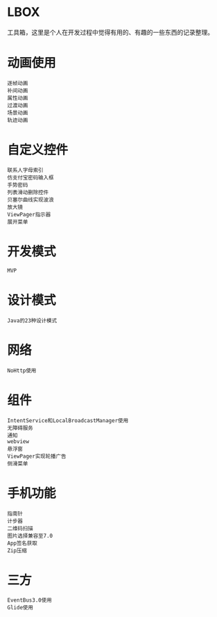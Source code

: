 # LBOX
工具箱，这里是个人在开发过程中觉得有用的、有趣的一些东西的记录整理。

# 动画使用
```
逐帧动画
补间动画
属性动画
过渡动画
场景动画
轨迹动画
```
# 自定义控件
```
联系人字母索引
仿支付宝密码输入框
手势密码
列表滑动删除控件
贝塞尔曲线实现波浪
放大镜
ViewPager指示器
展开菜单
```
# 开发模式
```
MVP
```
# 设计模式
```
Java的23种设计模式
```
# 网络
```
NoHttp使用
```
# 组件
```
IntentService和LocalBroadcastManager使用
无障碍服务
通知
webview
悬浮窗
ViewPager实现轮播广告
侧滑菜单
```
# 手机功能
```
指南针
计步器
二维码扫描
图片选择兼容至7.0
App签名获取
Zip压缩
```
# 三方
```
EventBus3.0使用
Glide使用
```


